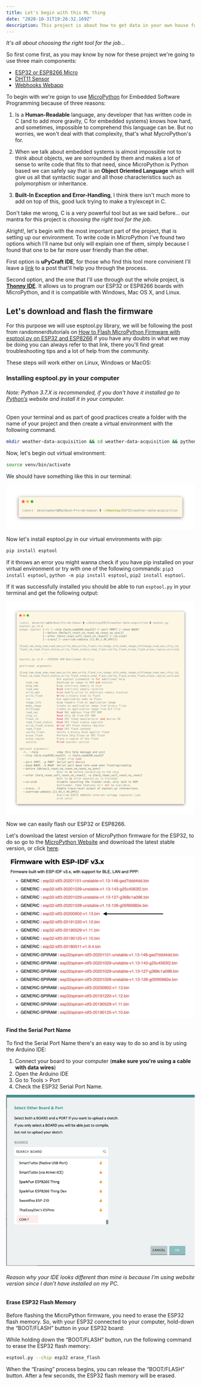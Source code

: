 ```yaml
---
title: Let's begin with this ML thing
date: "2020-10-31T19:26:32.169Z"
description: This project is about how to get data in your own house for building a Machine Learning model that can predict the weather.
---
```


_It's all about choosing the right tool for the job..._

So first come first, as you may know by now for these project we're going to use three main components:

- [ESP32 or ESP8266 Micro](https://www.amazon.com/ESP-WROOM-32-desarrollo-procesador-microcontrolador-amplificadora/dp/B0718T232Z/ref=sr_1_1_sspa?dchild=1&keywords=ESP32&qid=1604191170&sr=8-1-spons&psc=1&spLa=ZW5jcnlwdGVkUXVhbGlmaWVyPUExMTZBMTUzQlFPUkFSJmVuY3J5cHRlZElkPUEwNzY4MjUxMkoyVVNaUko1TDBGVyZlbmNyeXB0ZWRBZElkPUEwMjA4NDMxMk8zUVNWVlRSVEExTiZ3aWRnZXROYW1lPXNwX2F0ZiZhY3Rpb249Y2xpY2tSZWRpcmVjdCZkb05vdExvZ0NsaWNrPXRydWU=)
- [DHT11 Sensor](https://www.amazon.com/-/es/DHT11-humedad-temperatura-Raspberry-unidades/dp/B07WT2HJ4F/ref=sr_1_5?__mk_es_US=%C3%85M%C3%85%C5%BD%C3%95%C3%91&dchild=1&keywords=dht11&qid=1604191194&sr=8-5)
- [Webhooks Webapp](https://ifttt.com/maker_webhooks)

To begin with we're goign to use [MicroPython](https://micropython.org/) for Embedded Software Programming because of three reasons:

1. Is a **Human-Readable** language, any developer that has written code in C (and to add more gravity, C for embedded systems) knows how hard, and sometimes, impossible to comprehend this language can be. But no worries, we won't deal with that complexity, that's what MycroPython's for.

2. When we talk about embedded systems is almost impossible not to think about objects, we are sorrounded by them and makes a lot of sense to write code that fits to that need, since MicroPython is Python based we can safely say that is an **Object Oriented Language** which will give us all that syntactic sugar and all those characteristics such as polymorphism or inheritance.

3. **Built-In Exception and Error-Handling**, I think there isn't much more to add on top of this, good luck trying to make a try/except in C.

Don't take me wrong, C is a very powerful tool but as we said before... our mantra for this project is _choosing the right tool for the job_.

Alright!, let's begin with the most important part of the project, that is setting up our environment. To write code in MicroPython I've found two options which I'll name but only will explain one of them, simply because I found that one to be far more user friendly than the other.

First option is **uPyCraft IDE**, for those who find this tool more convinient I'll leave a [link](https://maker.pro/esp8266/tutorial/using-micropython-on-an-esp8266-with-upycraft) to a post that'll help you through the process.

Second option, and the one that I'll use through out the whole project, is [**Thonny IDE**](https://thonny.org/). It allows us to program our ESP32 or ESP8266 boards with MicroPython, and it is compatible with Windows, Mac OS X, and Linux.

## Let's download and flash the firmware

For this purpose we will use esptool.py library, we will be following the post from randomnerdtutorials on [How to Flash MicroPython Firmware with esptool.py on ESP32 and ESP8266](https://randomnerdtutorials.com/flashing-micropython-firmware-esptool-py-esp32-esp8266/) if you have any doubts in what we may be doing you can always refer to that link, there you'll find great troubleshooting tips and a lot of help from the community.

These steps will work either on Linux, Windows or MacOS:

### Installing esptool.py in your computer

###### Note: Python 3.7.X is recommended, if you don't have it installed go to [Python’s](https://www.python.org/downloads/) website and install it in your computer.

Open your terminal and as part of good practices create a folder with the name of your project and then create a virtual environment with the following command.

```bash
mkdir weather-data-acquisition && cd weather-data-acquisition && python3 -m virtualenv venv
```

Now, let's begin out virtual environment:

```bash
source venv/bin/activate
```

We should have something like this in our terminal:

![Terminal venv](./output.png)

Now let's install esptool.py in our virtual environments with pip:

```bash
pip install esptool
```

If it throws an error you might wanna check if you have pip installed on your virtual environment or try with one of the following commands: `pip3 install esptool`, `python -m pip install esptool`, `pip2 install esptool`.

If it was successfully installed you should be able to run `esptool.py` in your terminal and get the following output:

![Terminal venv](./output_one.png)

Now we can easily flash our ESP32 or ESP8266.

Let's download the latest version of MicroPython firmware for the ESP32, to do so go to the [MicroPython Website](https://micropython.org/download/esp32/) and download the latest stable version, or click [here](https://micropython.org/resources/firmware/esp32-idf3-20200902-v1.13.bin).

![Download link](./screenshot.png)

#### Find the Serial Port Name

To find the Serial Port Name there's an easy way to do so and is by using the Arduino IDE:

1. Connect your board to your computer (**make sure you're using a cable with data wires**)
2. Open the Arduino IDE
3. Go to Tools > Port
4. Check the ESP32 Serial Port Name.

![Port Number](./output_two.png)

###### Reason why your IDE looks different than mine is because I'm using website version since I don't have installed on my PC.

#### Erase ESP32 Flash Memory

Before flashing the MicroPython firmware, you need to erase the ESP32 flash memory. So, with your ESP32 connected to your computer, hold-down the “BOOT/FLASH” button in your ESP32 board:

While holding down the “BOOT/FLASH” button, run the following command to erase the ESP32 flash memory:

```bash
esptool.py --chip esp32 erase_flash
```

When the “Erasing” process begins, you can release the “BOOT/FLASH” button. After a few seconds, the ESP32 flash memory will be erased.

